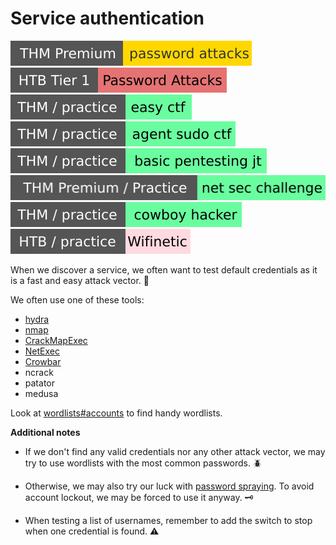 # Service authentication

[![passwordattacks](../../../../_badges/thmp/passwordattacks.svg)](https://tryhackme.com/room/passwordattacks)
[![password_attacks](../../../../_badges/htb/password_attacks.svg)](https://academy.hackthebox.com/course/preview/password-attacks)
[![easyctf](../../../../_badges/thm-p/easyctf.svg)](https://tryhackme.com/room/easyctf)
[![agentsudoctf](../../../../_badges/thm-p/agentsudoctf.svg)](https://tryhackme.com/room/agentsudoctf)
[![basicpentestingjt](../../../../_badges/thm-p/basicpentestingjt.svg)](https://tryhackme.com/room/basicpentestingjt)
[![netsecchallenge](../../../../_badges/thmp-p/netsecchallenge.svg)](https://tryhackme.com/room/netsecchallenge)
[![cowboyhacker](../../../../_badges/thm-p/cowboyhacker.svg)](https://tryhackme.com/room/cowboyhacker)
[![wifinetic](../../../../_badges/htb-p/wifinetic.svg)](https://app.hackthebox.com/machines/Wifinetic)

<div class="row row-cols-lg-2"><div>

When we discover a service, we often want to test default credentials as it is a fast and easy attack vector. 🔏

We often use one of these tools:

* [hydra](/cybersecurity/red-team/tools/cracking/auth/hydra.md)
* [nmap](/cybersecurity/red-team/tools/scanners/ports/nmap.md#brute-force-scripts)
* [CrackMapExec](/cybersecurity/red-team/tools/cracking/auth/cme.md)
* [NetExec](/cybersecurity/red-team/tools/cracking/auth/nxc.md)
* [Crowbar](/cybersecurity/red-team/tools/cracking/auth/crowbar.md)
* ncrack
* patator
* medusa

Look at [wordlists#accounts](/cybersecurity/red-team/_knowledge/topics/wordlists.md#accounts) to find handy wordlists.
</div><div>

**Additional notes**

* If we don't find any valid credentials nor any other attack vector, we may try to use wordlists with the most common passwords. 🪲

* Otherwise, we may also try our luck with [password spraying](../spraying.md). To avoid account lockout, we may be forced to use it anyway. 🗝️

* When testing a list of usernames, remember to add the switch to stop when one credential is found. ⚠️
</div></div>